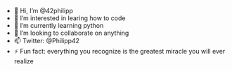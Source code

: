 - 👋 Hi, I’m @42philipp
- 👀 I’m interested in learing how to code
- 🌱 I’m currently learning python
- 💞️ I’m looking to collaborate on anything
- 📫 Twitter: @Philipp42
- ⚡ Fun fact: everything you recognize is the greatest miracle you will ever realize

<!---
42philipp/42philipp is a ✨ special ✨ repository because its `README.md` (this file) appears on your GitHub profile.
You can click the Preview link to take a look at your changes.
--->
